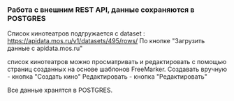 <h3>Работа с внешним REST API, данные сохраняются в POSTGRES</h3>

Список кинотеатров подгружается с dataset : https://apidata.mos.ru/v1/datasets/495/rows/
По кнопке "Загрузить данные с apidata.mos.ru"

список кинотеатров можно просматривать и редактировать с помощью страниц созданных на основе шаблонов FreeMarker.
Создавать вручную - кнопка "Создать кино"
Редактировать - кнопка "Редактировать"

Все данные хранятся в POSTGRES.
